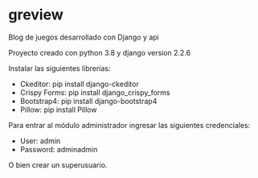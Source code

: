 # greview
Blog de juegos desarrollado con Django y api

Proyecto creado con python 3.8 y django version 2.2.6

Instalar las siguientes librerías:
- Ckeditor: pip install django-ckeditor
- Crispy Forms: pip install django_crispy_forms
- Bootstrap4: pip install django-bootstrap4
- Pillow: pip install Pillow

Para entrar al módulo administrador ingresar las siguientes credenciales:
- User: admin
- Password: adminadmin

O bien crear un superusuario.
